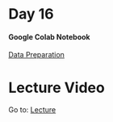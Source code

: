 # Day 16

#### Google Colab Notebook

[Data Preparation](https://github.com/gedeck/practical-statistics-for-data-scientists/blob/master/python/notebooks/Chapter%202%20-%20Data%20and%20sampling%20distributions.ipynb)

# Lecture Video

Go to: [Lecture](https://www.youtube.com/watch?v=uoh6gaFswOU&t=1s&ab_channel=DSCNEDxDSCUIT-poweredbyGoogleDevelopers)
